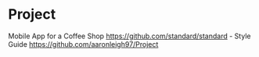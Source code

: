 # Project
Mobile App for a Coffee Shop
https://github.com/standard/standard - Style Guide
https://github.com/aaronleigh97/Project
